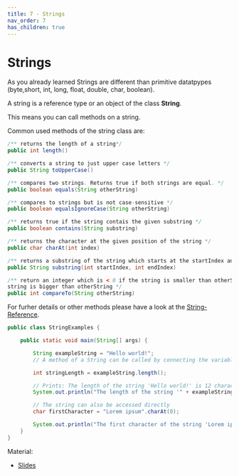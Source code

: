 ```yaml
---
title: 7 - Strings
nav_order: 7
has_children: true
---
```


# Strings

As you already learned Strings are different than primitive datatpypes (byte,short, int, long, float, double, char, boolean).

A string is a reference type or an object of the class **String**.

This means you can call methods on a string.

Common used methods of the string class are:

```java
/** returns the length of a string*/
public int length()

/** converts a string to just upper case letters */
public String toUpperCase()

/** compares two strings. Returns true if both strings are equal. */
public boolean equals(String otherString)

/** compares to strings but is not case-sensitive */
public boolean equalsIgnoreCase(String otherString)

/** returns true if the string contais the given substring */
public boolean contains(String substring)

/** returns the character at the given position of the string */
public char charAt(int index)

/** returns a substring of the string which starts at the startIndex and ends at the endIndex */
public String substring(int startIndex, int endIndex)

/** return an integer which is < 0 if the string is smaller than otherString, 0 if the strings are equal and > 0 if the 
string is bigger than otherString */
public int compareTo(String otherString)
```

For furher details or other methods please have a look at the [String-Reference](https://docs.oracle.com/javase/10/docs/api/java/lang/String.html).

```java
public class StringExamples {

    public static void main(String[] args) {

        String exampleString = "Hello world!";
        // A method of a String can be called by connecting the variable with a dot and the name of the method. E.g.:

        int stringLength = exampleString.length();

        // Prints: The length of the string 'Hello world!' is 12 characters!
        System.out.println("The length of the string '" + exampleString + "' is " + stringLength + " characters!");

        // The string can also be accessed directly
        char firstCharacter = "Lorem ipsum".charAt(0);

        System.out.println("The first character of the string 'Lorem ipsum is: '" + firstCharacter + "'!");
    }
}
```


Material:
- [Slides](https://drive.google.com/open?id=1V9Sqz18Fgq7cxAGw18B6Q0dSzI06ClctXZQHC5kqDnw)
